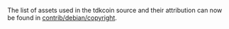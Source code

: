 The list of assets used in the tdkcoin source and their attribution can now be found in [contrib/debian/copyright](../contrib/debian/copyright).
